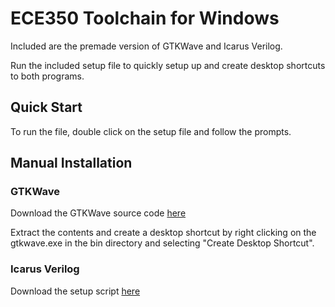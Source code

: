 # ECE350 Toolchain for Windows
Included are the premade version of GTKWave and Icarus Verilog.

Run the included setup file to quickly setup up and create desktop shortcuts to both programs.
## Quick Start
To run the file, double click on the setup file and follow the prompts.

## Manual Installation 
### GTKWave
Download the GTKWave source code [here](https://sourceforge.net/projects/gtkwave/files/gtkwave-3.3.100-bin-win64/)

Extract the contents and create a desktop shortcut by right clicking on the gtkwave.exe in the bin directory and selecting "Create Desktop Shortcut". 

### Icarus Verilog
Download the setup script [here](http://bleyer.org/icarus/)
